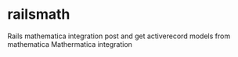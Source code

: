 # railsmath
Rails mathematica integration  post and get activerecord models from mathematica
Mathermatica integration
